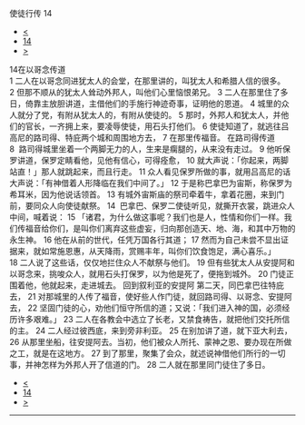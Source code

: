 ﻿





 使徒行传 14




* [<](bible/ACT13.md)
* [14](bible/ACT.md)
* [>](bible/ACT15.md)



 
14在以哥念传道  
1 二人在以哥念同进犹太人的会堂，在那里讲的，叫犹太人和希腊人信的很多。 
2 但那不顺从的犹太人耸动外邦人，叫他们心里恼恨弟兄。 
3 二人在那里住了多日，倚靠主放胆讲道，主借他们的手施行神迹奇事，证明他的恩道。 
4 城里的众人就分了党，有附从犹太人的，有附从使徒的。 
5 那时，外邦人和犹太人，并他们的官长，一齐拥上来，要凌辱使徒，用石头打他们。 
6 使徒知道了，就逃往吕高尼的路司得、特庇两个城和周围地方去， 
7 在那里传福音。 在路司得传道  
8  路司得城里坐着一个两脚无力的人，生来是瘸腿的，从来没有走过。 
9 他听保罗讲道，保罗定睛看他，见他有信心，可得痊愈， 
10 就大声说：「你起来，两脚站直！」那人就跳起来，而且行走。 
11 众人看见保罗所做的事，就用吕高尼的话大声说：「有神借着人形降临在我们中间了。」 
12 于是称巴拿巴为宙斯，称保罗为希耳米，因为他说话领首。 
13 有城外宙斯庙的祭司牵着牛，拿着花圈，来到门前，要同众人向使徒献祭。 
14  巴拿巴、保罗二使徒听见，就撕开衣裳，跳进众人中间，喊着说： 
15 「诸君，为什么做这事呢？我们也是人，性情和你们一样。我们传福音给你们，是叫你们离弃这些虚妄，归向那创造天、地、海，和其中万物的永生神。 
16 他在从前的世代，任凭万国各行其道； 
17 然而为自己未尝不显出证据来，就如常施恩惠，从天降雨，赏赐丰年，叫你们饮食饱足，满心喜乐。」 
18 二人说了这些话，仅仅地拦住众人不献祭与他们。 
19 但有些犹太人从安提阿和以哥念来，挑唆众人，就用石头打保罗，以为他是死了，便拖到城外。 
20 门徒正围着他，他就起来，走进城去。 回到叙利亚的安提阿 第二天，同巴拿巴往特庇去， 
21 对那城里的人传了福音，使好些人作门徒，就回路司得、以哥念、安提阿去， 
22 坚固门徒的心，劝他们恒守所信的道；又说：「我们进入神的国，必须经历许多艰难。」 
23 二人在各教会中选立了长老，又禁食祷告，就把他们交托所信的主。 
24 二人经过彼西底，来到旁非利亚。 
25 在别加讲了道，就下亚大利去， 
26 从那里坐船，往安提阿去。当初，他们被众人所托、蒙神之恩、要办现在所做之工，就是在这地方。 
27 到了那里，聚集了会众，就述说神借他们所行的一切事，并神怎样为外邦人开了信道的门。 
28 二人就在那里同门徒住了多日。 
* [<](bible/ACT13.md)
* [14](bible/ACT.md)
* [>](bible/ACT15.md)





---









